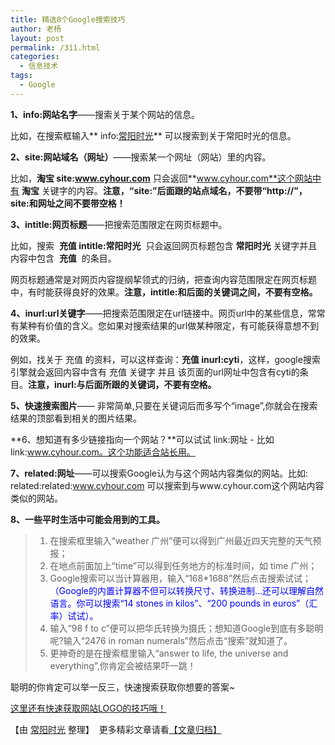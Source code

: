 ```yaml
---
title: 精选8个Google搜索技巧
author: 老杨
layout: post
permalink: /311.html
categories:
  - 信息技术
tags:
  - Google
---
```

**1、info:网站名字**——搜索关于某个网站的信息。

比如，在搜索框输入** info:<a title="常阳时光" href="http://cyhour.com" target="_blank">常阳时光</a>** 可以搜索到关于常阳时光的信息。  


  
**2、site:网站域名（网址）**——搜索某一个网址（网站）里的内容。

比如，**淘宝 site:www.cyhour.com** 只会返回**www.cyhour.com**这个网站中有 **淘宝** 关键字的内容。**注意，“site:”后面跟的站点域名，不要带“http://”，site:和网址之间不要带空格！**

**3、intitle:网页标题**——把搜索范围限定在网页标题中。

比如，搜索  **充值 intitle:常阳时光**  只会返回网页标题包含 **常阳时光** 关键字并且内容中包含  **充值**  的条目。

网页标题通常是对网页内容提纲挈领式的归纳，把查询内容范围限定在网页标题中，有时能获得良好的效果。**注意，intitle:和后面的关键词之间，不要有空格。**

**4、inurl:url关键字**——把搜索范围限定在url链接中。网页url中的某些信息，常常有某种有价值的含义。您如果对搜索结果的url做某种限定，有可能获得意想不到的效果。

例如，找关于 充值 的资料，可以这样查询：**充值 inurl:cyti**，这样，google搜索引擎就会返回内容中含有 充值 关键字 并且 该页面的url网址中包含有cyti的条目。**注意，inurl:与后面所跟的关键词，不要有空格。**

**5、快速搜索图片**—— 非常简单,只要在关键词后而多写个“image”,你就会在搜索结果的顶部看到相关的图片结果。

**6、想知道有多少链接指向一个网站？**可以试试 link:网址 - 比如link:www.cyhour.com。这个功能适合站长用。

**7、related:网址**——可以搜索Google认为与这个网站内容类似的网站。比如: related:related:www.cyhour.com 可以搜索到与www.cyhour.com这个网站内容类似的网站。

**8、一些平时生活中可能会用到的工具。**

>   1. 在搜索框里输入“weather 广州”便可以得到广州最近四天完整的天气预报；
>   2. 在地点前面加上“time”可以得到任务地方的标准时间，如 time 广州；
>   3. Google搜索可以当计算器用，输入“168*1688”然后点击搜索试试；  
>     <span style="color: #0000ff;">（Google的内置计算器不但可以转换尺寸、转换进制...还可以理解自然语言。你可以搜索“14 stones in kilos”、“200 pounds in euros”（汇率）试试）。</span> 
>   4. 输入“98 f to c”便可以把华氏转换为摄氏；想知道Google到底有多聪明呢?输入“2476 in roman numerals”然后点击“搜索”就知道了。
>   5. 更神奇的是在搜索框里输入“answer to life, the universe and everything”,你肯定会被结果吓一跳！

聪明的你肯定可以举一反三，快速搜索获取你想要的答案~

<a title="快速获取网站LOGO" href="/308.html" target="_blank">这里还有快速获取网站LOGO的技巧哦！</a>

【由 <a title="常阳时光" href="http://www.cyhour.com/" target="_blank">常阳时光</a> 整理】  更多精彩文章请看<a title="归档" href="/archives" target="_blank">【文章归档】</a>